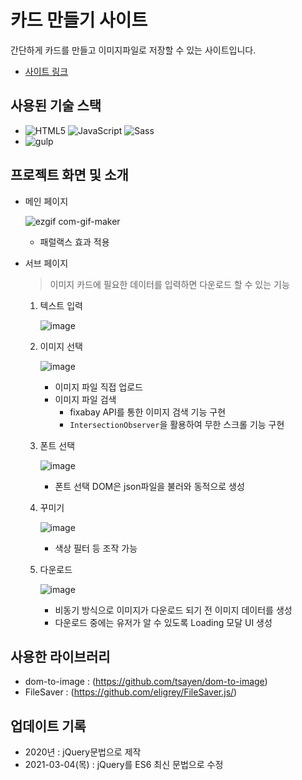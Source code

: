 # 카드 만들기 사이트

간단하게 카드를 만들고 이미지파일로 저장할 수 있는 사이트입니다.

- [사이트 링크](https://danbi-lee.github.io/portfolio_mkCard/)

## 사용된 기술 스택

- <img src="https://img.shields.io/badge/HTML5-E34F26?style=for-the-badge&logo=HTML5&logoColor=white" alt="HTML5"/> <img src="https://img.shields.io/badge/JavaScript-F7DF1E?style=for-the-badge&logo=JavaScript&logoColor=black" alt="JavaScript"/> <img src="https://img.shields.io/badge/Sass-CC6699?style=for-the-badge&logo=Sass&logoColor=white" alt="Sass"/>
- <img src="https://img.shields.io/badge/Gulp-CF4647?style=for-the-badge&logo=Gulp&logoColor=white" alt="gulp"/>

## 프로젝트 화면 및 소개

- 메인 페이지

  ![ezgif com-gif-maker](https://user-images.githubusercontent.com/50724377/109950431-d838ee80-7d1f-11eb-8888-f27227a1af7e.gif)

  - 패럴랙스 효과 적용

- 서브 페이지

  > 이미지 카드에 필요한 데이터를 입력하면 다운로드 할 수 있는 기능

  1. 텍스트 입력

     ![image](https://user-images.githubusercontent.com/50724377/110287513-fce7db80-8029-11eb-9f86-226c11ad7bbd.png)

  2. 이미지 선택

     ![image](https://user-images.githubusercontent.com/50724377/110287674-40424a00-802a-11eb-89fb-ec0fbbfca72f.png)

     - 이미지 파일 직접 업로드
     - 이미지 파일 검색
       - fixabay API를 통한 이미지 검색 기능 구현
       - `IntersectionObserver`을 활용하여 무한 스크롤 기능 구현

  3. 폰트 선택

     ![image](https://user-images.githubusercontent.com/50724377/110287782-6a940780-802a-11eb-84cb-8daf294184bb.png)

     - 폰트 선택 DOM은 json파일을 불러와 동적으로 생성

  4. 꾸미기

     ![image](https://user-images.githubusercontent.com/50724377/110287968-a8912b80-802a-11eb-86a9-998a0fdb219b.png)

     - 색상 필터 등 조작 가능

  5. 다운로드

     ![image](https://user-images.githubusercontent.com/50724377/110288114-dc6c5100-802a-11eb-8f33-ea3f3743d83c.png)

     - 비동기 방식으로 이미지가 다운로드 되기 전 이미지 데이터를 생성
     - 다운로드 중에는 유저가 알 수 있도록 Loading 모달 UI 생성

## 사용한 라이브러리

- dom-to-image : (https://github.com/tsayen/dom-to-image)
- FileSaver : (https://github.com/eligrey/FileSaver.js/)

## 업데이트 기록

- 2020년 : jQuery문법으로 제작
- 2021-03-04(목) : jQuery를 ES6 최신 문법으로 수정
